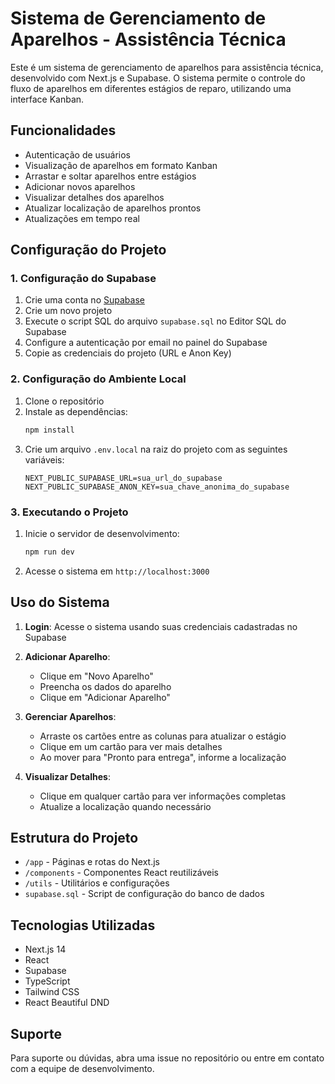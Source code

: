 # Sistema de Gerenciamento de Aparelhos - Assistência Técnica

Este é um sistema de gerenciamento de aparelhos para assistência técnica, desenvolvido com Next.js e Supabase. O sistema permite o controle do fluxo de aparelhos em diferentes estágios de reparo, utilizando uma interface Kanban.

## Funcionalidades

- Autenticação de usuários
- Visualização de aparelhos em formato Kanban
- Arrastar e soltar aparelhos entre estágios
- Adicionar novos aparelhos
- Visualizar detalhes dos aparelhos
- Atualizar localização de aparelhos prontos
- Atualizações em tempo real

## Configuração do Projeto

### 1. Configuração do Supabase

1. Crie uma conta no [Supabase](https://supabase.com)
2. Crie um novo projeto
3. Execute o script SQL do arquivo `supabase.sql` no Editor SQL do Supabase
4. Configure a autenticação por email no painel do Supabase
5. Copie as credenciais do projeto (URL e Anon Key)

### 2. Configuração do Ambiente Local

1. Clone o repositório
2. Instale as dependências:
   ```bash
   npm install
   ```
3. Crie um arquivo `.env.local` na raiz do projeto com as seguintes variáveis:
   ```
   NEXT_PUBLIC_SUPABASE_URL=sua_url_do_supabase
   NEXT_PUBLIC_SUPABASE_ANON_KEY=sua_chave_anonima_do_supabase
   ```

### 3. Executando o Projeto

1. Inicie o servidor de desenvolvimento:
   ```bash
   npm run dev
   ```
2. Acesse o sistema em `http://localhost:3000`

## Uso do Sistema

1. **Login**: Acesse o sistema usando suas credenciais cadastradas no Supabase

2. **Adicionar Aparelho**:
   - Clique em "Novo Aparelho"
   - Preencha os dados do aparelho
   - Clique em "Adicionar Aparelho"

3. **Gerenciar Aparelhos**:
   - Arraste os cartões entre as colunas para atualizar o estágio
   - Clique em um cartão para ver mais detalhes
   - Ao mover para "Pronto para entrega", informe a localização

4. **Visualizar Detalhes**:
   - Clique em qualquer cartão para ver informações completas
   - Atualize a localização quando necessário

## Estrutura do Projeto

- `/app` - Páginas e rotas do Next.js
- `/components` - Componentes React reutilizáveis
- `/utils` - Utilitários e configurações
- `supabase.sql` - Script de configuração do banco de dados

## Tecnologias Utilizadas

- Next.js 14
- React
- Supabase
- TypeScript
- Tailwind CSS
- React Beautiful DND

## Suporte

Para suporte ou dúvidas, abra uma issue no repositório ou entre em contato com a equipe de desenvolvimento.
